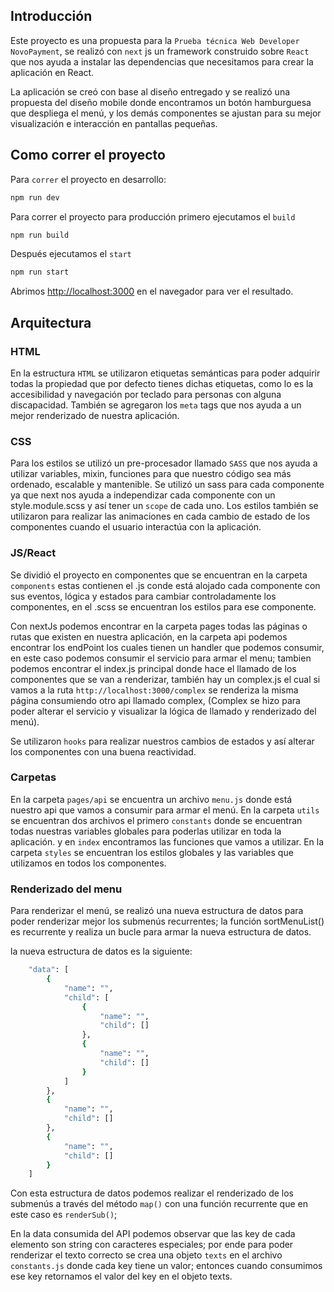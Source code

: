 ## Introducción

Este proyecto es una propuesta para la `Prueba técnica Web Developer NovoPayment`, se realizó con `next` js un framework construido sobre `React` que nos ayuda a instalar las dependencias que necesitamos para crear la aplicación en React.

La aplicación se creó con base al diseño entregado y se realizó una propuesta del diseño mobile donde encontramos un botón hamburguesa que despliega el menú, y los demás componentes se ajustan para su mejor visualización e interacción en pantallas pequeñas.

## Como correr el proyecto

Para `correr` el proyecto en desarrollo:

```bash
npm run dev
```

Para correr el proyecto para producción primero ejecutamos el `build`

```bash
npm run build
```

Después ejecutamos el `start`

```bash
npm run start
```

Abrimos [http://localhost:3000](http://localhost:3000) en el navegador para ver el resultado.

## Arquitectura

### HTML

En la estructura `HTML` se utilizaron etiquetas semánticas para poder adquirir todas la propiedad que por defecto tienes dichas etiquetas, como lo es la accesibilidad y navegación por teclado para personas con alguna discapacidad.
También se agregaron los `meta` tags que nos ayuda a un mejor renderizado de nuestra aplicación.

### CSS

Para los estilos se utilizó un pre-procesador llamado `SASS` que nos ayuda a utilizar variables, mixin, funciones para que nuestro código sea más ordenado, escalable y mantenible.
Se utilizó un sass para cada componente ya que next nos ayuda a independizar cada componente con un style.module.scss y así tener un `scope` de cada uno.
Los estilos también se utilizaron para realizar las animaciones en cada cambio de estado de los componentes cuando el usuario interactúa con la aplicación.

### JS/React

Se dividió el proyecto en componentes que se encuentran en la carpeta `components` estas contienen el .js conde está alojado cada componente con sus eventos, lógica y estados para cambiar controladamente los componentes, en el .scss se encuentran los estilos para ese componente.

Con nextJs podemos encontrar en la carpeta pages todas las páginas o rutas que existen en nuestra aplicación, en la carpeta api podemos encontrar los endPoint los cuales tienen un handler que podemos consumir, en este caso podemos consumir el servicio para armar el menu; tambien podemos encontrar el index.js principal donde hace el llamado de los componentes que se van a renderizar, también hay un complex.js el cual si vamos a la ruta `http://localhost:3000/complex` se renderiza la misma página consumiendo otro api llamado complex, (Complex se hizo para poder alterar el servicio y visualizar la lógica de llamado y renderizado del menú).

Se utilizaron `hooks` para realizar nuestros cambios de estados y así alterar los componentes con una buena reactividad.

### Carpetas

En la carpeta `pages/api` se encuentra un archivo `menu.js` donde está nuestro api que vamos a consumir para armar el menú.
En la carpeta `utils` se encuentran dos archivos el primero `constants` donde se encuentran todas nuestras variables globales para poderlas utilizar en toda la aplicación. y en `index` encontramos las funciones que vamos a utilizar.
En la carpeta `styles` se encuentran los estilos globales y las variables que utilizamos en todos los componentes.

### Renderizado del menu

Para renderizar el menú, se realizó una nueva estructura de datos para poder renderizar mejor los submenús recurrentes; la función sortMenuList() es recurrente y realiza un bucle para armar la nueva estructura de datos.

la nueva estructura de datos es la siguiente: 

```bash
	"data": [
		{
			"name": "",
			"child": [
				{
					"name": "",
					"child": []
				},
				{
					"name": "",
					"child": []
				}
			]
		},
		{
			"name": "",
			"child": []
		},
		{
			"name": "",
			"child": []
		}
	]
```
Con esta estructura de datos podemos realizar el renderizado de los submenús a través del método `map()` con una función recurrente que en este caso es `renderSub()`;

En la data consumida del API podemos observar que las key de cada elemento son string con caracteres especiales; por ende para poder renderizar el texto correcto se crea una objeto `texts` en el archivo `constants.js` donde cada key tiene un valor; entonces cuando consumimos ese key retornamos el valor del key en el objeto texts.






